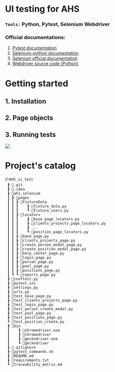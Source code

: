 # UI testing for AHS
### `Tools:` Python, Pytest, Selenium Webdriver

### Official documentations:
1. [Pytest documentation](https://docs.pytest.org/en/6.2.x/getting-started.html)
2. [Selenium-python documentation](https://selenium-python.readthedocs.io/getting-started.html)
3. [Selenium official documentation](https://www.selenium.dev/documentation/)
4. [Webdriver source code [Python]](https://www.selenium.dev/selenium/docs/api/py/api.html)

# Getting started
## 1. Installation
## 2. Page objects
## 3. Running tests

![](https://i.imgur.com/yPCALBQ.gif)

# Project's catalog
```
📦AHS_ui_test
 ┣ 📂.git
 ┣ 📂.idea
 ┣ 📂ahs_selenium
 ┃ ┣ 📂pages
 ┃ ┃ ┣ 📂FixtureData
 ┃ ┃ ┃    ┣ 📜fixture_data.py
 ┃ ┃ ┃    ┗ 📜fixture_users.py
 ┃ ┃ ┣ 📂locators
 ┃ ┃ ┃    ┣ 📜base_page_locators.py
 ┃ ┃ ┃    ┣ 📜clients_projects_page_locators.py
 ┃ ┃ ┃    ┣ ...
 ┃ ┃ ┃    ┗ 📜position_page_locators.py
 ┃ ┃ ┣ 📜base_page.py
 ┃ ┃ ┣ 📜clients_projects_page.py
 ┃ ┃ ┣ 📜create_person_modal_page.py
 ┃ ┃ ┣ 📜create_position_modal_page.py
 ┃ ┃ ┣ 📜help_center_page.py
 ┃ ┃ ┣ 📜login_page.py
 ┃ ┃ ┣ 📜person_page.py
 ┃ ┃ ┣ 📜pool_page.py
 ┃ ┃ ┣ 📜positions_page.py
 ┃ ┗ ┗ 📜reports_page.py
 ┣ 📜conftest.py
 ┣ 📜pytest.ini
 ┣ 📜settings.py
 ┣ 📜urls.py
 ┣ 📜test_base_page.py
 ┣ 📜test_clients_projects_page.py
 ┣ 📜test_login_page.py
 ┣ 📜test_person_create_modal.py
 ┣ 📜test_pool_page.py
 ┣ 📜test_positions_page.py
 ┗ 📜test_position_create.py
 ┣ 📂bin
 ┃    ┣ 📜chromedriver.exe
 ┃    ┣ 📜chromedriver
 ┃    ┣ 📜geckodriver.exe
 ┃    ┗ 📜geckodriver
 ┣ 📜.gitignore
 ┣ 📜pytest_commands.sh
 ┣ 📜README.md
 ┣ 📜requirements.txt
 ┗ 📜traceability_matrix.md
```